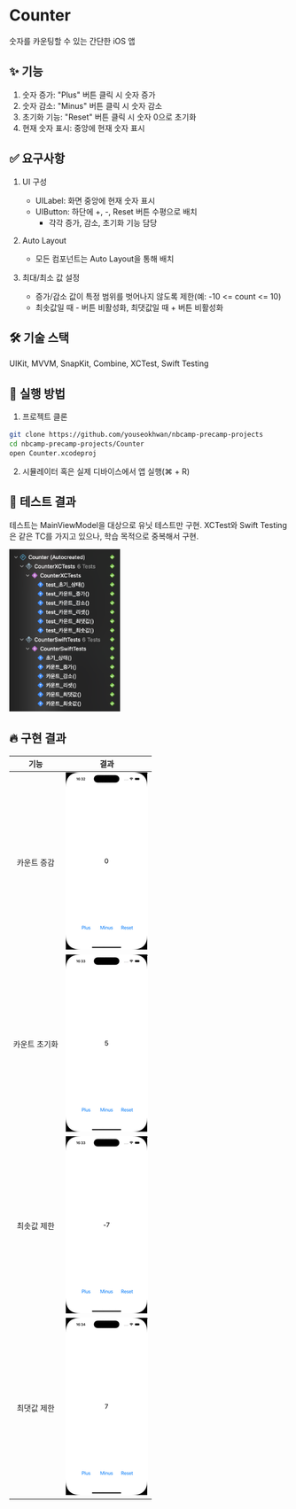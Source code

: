 # Counter

숫자를 카운팅할 수 있는 간단한 iOS 앱

## ✨ 기능

1. 숫자 증가: "Plus" 버튼 클릭 시 숫자 증가
2. 숫자 감소: "Minus" 버튼 클릭 시 숫자 감소
3. 초기화 기능: "Reset" 버튼 클릭 시 숫자 0으로 초기화
4. 현재 숫자 표시: 중앙에 현재 숫자 표시

## ✅ 요구사항

1. UI 구성

    * UILabel: 화면 중앙에 현재 숫자 표시
    * UIButton: 하단에 +, -, Reset 버튼 수평으로 배치
        * 각각 증가, 감소, 초기화 기능 담당

2. Auto Layout

    * 모든 컴포넌트는 Auto Layout을 통해 배치

3. 최대/최소 값 설정

    * 증가/감소 값이 특정 범위를 벗어나지 않도록 제한(예: -10 <= count <= 10)
    * 최솟값일 때 - 버튼 비활성화, 최댓값일 때 + 버튼 비활성화

## 🛠️ 기술 스택

UIKit, MVVM, SnapKit, Combine, XCTest, Swift Testing

## 🚀 실행 방법

1. 프로젝트 클론

```bash
git clone https://github.com/youseokhwan/nbcamp-precamp-projects
cd nbcamp-precamp-projects/Counter
open Counter.xcodeproj
```

2. 시뮬레이터 혹은 실제 디바이스에서 앱 실행(⌘ + R)

## 🐢 테스트 결과

테스트는 MainViewModel을 대상으로 유닛 테스트만 구현.
XCTest와 Swift Testing은 같은 TC를 가지고 있으나, 학습 목적으로 중복해서 구현.

<img src="assets/test.png" width="200px" />

## 🔥 구현 결과

|기능|결과|
|:---:|:---:|
|카운트 증감|![result01](assets/result01.gif)|
|카운트 초기화|![result02](assets/result02.gif)|
|최솟값 제한|![result03](assets/result03.gif)|
|최댓값 제한|![result04](assets/result04.gif)|
